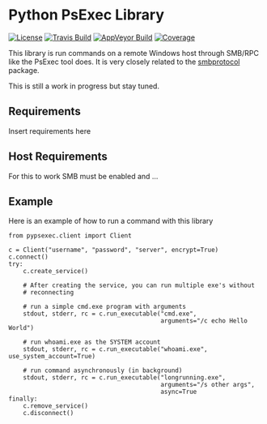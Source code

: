 # Python PsExec Library

[![License](https://img.shields.io/badge/license-MIT-blue.svg)](https://github.com/jborean93/pypsexec/blob/master/LICENSE)
[![Travis Build](https://travis-ci.org/jborean93/pypsexec.svg)](https://travis-ci.org/jborean93/pypsexec)
[![AppVeyor Build](https://ci.appveyor.com/api/projects/status/github/jborean93/pypsexec?svg=true)](https://ci.appveyor.com/project/jborean93/pypsexec)
[![Coverage](https://coveralls.io/repos/jborean93/pypsexec/badge.svg)](https://coveralls.io/r/jborean93/pypsexec)

This library is run commands on a remote Windows host through SMB/RPC like the
PsExec tool does. It is very closely related to the
[smbprotocol](https://github.com/jborean93/smbprotocol) package.

This is still a work in progress but stay tuned.

## Requirements

Insert requirements here


## Host Requirements

For this to work SMB must be enabled and ...


## Example

Here is an example of how to run a command with this library

```
from pypsexec.client import Client

c = Client("username", "password", "server", encrypt=True)
c.connect()
try:
    c.create_service()

    # After creating the service, you can run multiple exe's without
    # reconnecting

    # run a simple cmd.exe program with arguments
    stdout, stderr, rc = c.run_executable("cmd.exe",
                                          arguments="/c echo Hello World")

    # run whoami.exe as the SYSTEM account
    stdout, stderr, rc = c.run_executable("whoami.exe", use_system_account=True)

    # run command asynchronously (in background)
    stdout, stderr, rc = c.run_executable("longrunning.exe",
                                          arguments="/s other args",
                                          async=True
finally:
    c.remove_service()
    c.disconnect()
```
